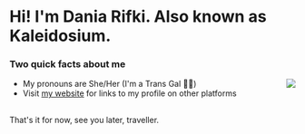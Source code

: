 # Hi! I'm Dania Rifki. Also known as Kaleidosium. 

### Two quick facts about me
<img src="https://github-readme-stats.vercel.app/api/top-langs/?username=kaleidosium&layout=compact" align="right">

- My pronouns are She/Her (I'm a Trans Gal 🏳️‍⚧️)
- Visit [my website](http://kaleidosium.github.io/) for links to my profile on other platforms

##
That's it for now, see you later, traveller.
